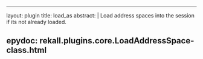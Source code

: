 
---
layout: plugin
title: load_as
abstract: |
    Load address spaces into the session if its not already loaded.

epydoc: rekall.plugins.core.LoadAddressSpace-class.html
---
